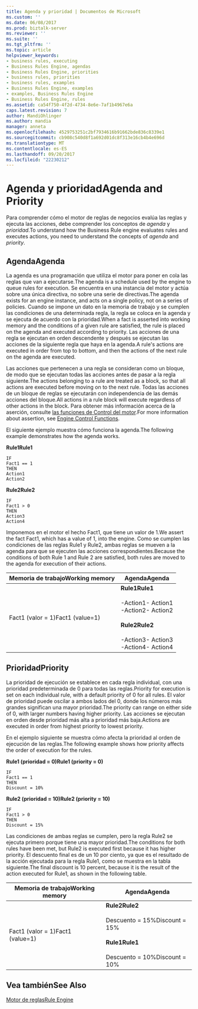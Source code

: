 ```yaml
---
title: Agenda y prioridad | Documentos de Microsoft
ms.custom: ''
ms.date: 06/08/2017
ms.prod: biztalk-server
ms.reviewer: ''
ms.suite: ''
ms.tgt_pltfrm: ''
ms.topic: article
helpviewer_keywords:
- business rules, executing
- Business Rules Engine, agendas
- Business Rules Engine, priorities
- business rules, priorities
- business rules, examples
- Business Rules Engine, examples
- examples, Business Rules Engine
- Business Rules Engine, rules
ms.assetid: ca54f750-4f2d-4734-8e6e-7af1b4967e6a
caps.latest.revision: 7
author: MandiOhlinger
ms.author: mandia
manager: anneta
ms.openlocfilehash: 4529753251c2bf7934616b91662bde836c8339e1
ms.sourcegitcommit: cb908c540d8f1a692d01dc8f313e16cb4b4e696d
ms.translationtype: MT
ms.contentlocale: es-ES
ms.lasthandoff: 09/20/2017
ms.locfileid: "22230212"
---
```

# <a name="agenda-and-priority"></a><span data-ttu-id="f30dd-102">Agenda y prioridad</span><span class="sxs-lookup"><span data-stu-id="f30dd-102">Agenda and Priority</span></span>
<span data-ttu-id="f30dd-103">Para comprender cómo el motor de reglas de negocios evalúa las reglas y ejecuta las acciones, debe comprender los conceptos de *agenda* y *prioridad*.</span><span class="sxs-lookup"><span data-stu-id="f30dd-103">To understand how the Business Rule engine evaluates rules and executes actions, you need to understand the concepts of *agenda* and *priority*.</span></span>  
  
## <a name="agenda"></a><span data-ttu-id="f30dd-104">Agenda</span><span class="sxs-lookup"><span data-stu-id="f30dd-104">Agenda</span></span>  
 <span data-ttu-id="f30dd-105">La agenda es una programación que utiliza el motor para poner en cola las reglas que van a ejecutarse.</span><span class="sxs-lookup"><span data-stu-id="f30dd-105">The agenda is a schedule used by the engine to queue rules for execution.</span></span> <span data-ttu-id="f30dd-106">Se encuentra en una instancia del motor y actúa sobre una única directiva, no sobre una serie de directivas.</span><span class="sxs-lookup"><span data-stu-id="f30dd-106">The agenda exists for an engine instance, and acts on a single policy, not on a series of policies.</span></span> <span data-ttu-id="f30dd-107">Cuando se impone un dato en la memoria de trabajo y se cumplen las condiciones de una determinada regla, la regla se coloca en la agenda y se ejecuta de acuerdo con la prioridad.</span><span class="sxs-lookup"><span data-stu-id="f30dd-107">When a fact is asserted into working memory and the conditions of a given rule are satisfied, the rule is placed on the agenda and executed according to priority.</span></span> <span data-ttu-id="f30dd-108">Las acciones de una regla se ejecutan en orden descendente y después se ejecutan las acciones de la siguiente regla que haya en la agenda.</span><span class="sxs-lookup"><span data-stu-id="f30dd-108">A rule's actions are executed in order from top to bottom, and then the actions of the next rule on the agenda are executed.</span></span>  
  
 <span data-ttu-id="f30dd-109">Las acciones que pertenecen a una regla se consideran como un bloque, de modo que se ejecutan todas las acciones antes de pasar a la regla siguiente.</span><span class="sxs-lookup"><span data-stu-id="f30dd-109">The actions belonging to a rule are treated as a block, so that all actions are executed before moving on to the next rule.</span></span> <span data-ttu-id="f30dd-110">Todas las acciones de un bloque de reglas se ejecutarán con independencia de las demás acciones del bloque.</span><span class="sxs-lookup"><span data-stu-id="f30dd-110">All actions in a rule block will execute regardless of other actions in the block.</span></span> <span data-ttu-id="f30dd-111">Para obtener más información acerca de la aserción, consulte [las funciones de Control del motor](../core/engine-control-functions.md).</span><span class="sxs-lookup"><span data-stu-id="f30dd-111">For more information about assertion, see [Engine Control Functions](../core/engine-control-functions.md).</span></span>  
  
 <span data-ttu-id="f30dd-112">El siguiente ejemplo muestra cómo funciona la agenda.</span><span class="sxs-lookup"><span data-stu-id="f30dd-112">The following example demonstrates how the agenda works.</span></span>  
  
 <span data-ttu-id="f30dd-113">**Rule1**</span><span class="sxs-lookup"><span data-stu-id="f30dd-113">**Rule1**</span></span>  
  
```  
IF  
Fact1 == 1  
THEN  
Action1  
Action2  
```  
  
 <span data-ttu-id="f30dd-114">**Rule2**</span><span class="sxs-lookup"><span data-stu-id="f30dd-114">**Rule2**</span></span>  
  
```  
IF  
Fact1 > 0  
THEN  
Action3  
Action4  
```  
  
 <span data-ttu-id="f30dd-115">Imponemos en el motor el hecho Fact1, que tiene un valor de 1.</span><span class="sxs-lookup"><span data-stu-id="f30dd-115">We assert the fact Fact1, which has a value of 1, into the engine.</span></span> <span data-ttu-id="f30dd-116">Como se cumplen las condiciones de las reglas Rule1 y Rule2, ambas reglas se mueven a la agenda para que se ejecuten las acciones correspondientes.</span><span class="sxs-lookup"><span data-stu-id="f30dd-116">Because the conditions of both Rule 1 and Rule 2 are satisfied, both rules are moved to the agenda for execution of their actions.</span></span>  
  
|<span data-ttu-id="f30dd-117">Memoria de trabajo</span><span class="sxs-lookup"><span data-stu-id="f30dd-117">Working memory</span></span>|<span data-ttu-id="f30dd-118">Agenda</span><span class="sxs-lookup"><span data-stu-id="f30dd-118">Agenda</span></span>|  
|--------------------|------------|  
|<span data-ttu-id="f30dd-119">Fact1 (valor = 1)</span><span class="sxs-lookup"><span data-stu-id="f30dd-119">Fact1 (value=1)</span></span>|<span data-ttu-id="f30dd-120">**Rule1**</span><span class="sxs-lookup"><span data-stu-id="f30dd-120">**Rule1**</span></span><br /><br /> <span data-ttu-id="f30dd-121">-Action1</span><span class="sxs-lookup"><span data-stu-id="f30dd-121">-   Action1</span></span><br /><span data-ttu-id="f30dd-122">-Action2</span><span class="sxs-lookup"><span data-stu-id="f30dd-122">-   Action2</span></span><br /><br /> <span data-ttu-id="f30dd-123">**Rule2**</span><span class="sxs-lookup"><span data-stu-id="f30dd-123">**Rule2**</span></span><br /><br /> <span data-ttu-id="f30dd-124">-Action3</span><span class="sxs-lookup"><span data-stu-id="f30dd-124">-   Action3</span></span><br /><span data-ttu-id="f30dd-125">-Action4</span><span class="sxs-lookup"><span data-stu-id="f30dd-125">-   Action4</span></span>|  
  
## <a name="priority"></a><span data-ttu-id="f30dd-126">Prioridad</span><span class="sxs-lookup"><span data-stu-id="f30dd-126">Priority</span></span>  
 <span data-ttu-id="f30dd-127">La prioridad de ejecución se establece en cada regla individual, con una prioridad predeterminada de 0 para todas las reglas.</span><span class="sxs-lookup"><span data-stu-id="f30dd-127">Priority for execution is set on each individual rule, with a default priority of 0 for all rules.</span></span> <span data-ttu-id="f30dd-128">El valor de prioridad puede oscilar a ambos lados del 0, donde los números más grandes significan una mayor prioridad.</span><span class="sxs-lookup"><span data-stu-id="f30dd-128">The priority can range on either side of 0, with larger numbers having higher priority.</span></span> <span data-ttu-id="f30dd-129">Las acciones se ejecutan en orden desde prioridad más alta a prioridad más baja.</span><span class="sxs-lookup"><span data-stu-id="f30dd-129">Actions are executed in order from highest priority to lowest priority.</span></span>  
  
 <span data-ttu-id="f30dd-130">En el ejemplo siguiente se muestra cómo afecta la prioridad al orden de ejecución de las reglas.</span><span class="sxs-lookup"><span data-stu-id="f30dd-130">The following example shows how priority affects the order of execution for the rules.</span></span>  
  
 <span data-ttu-id="f30dd-131">**Rule1 (prioridad = 0)**</span><span class="sxs-lookup"><span data-stu-id="f30dd-131">**Rule1 (priority = 0)**</span></span>  
  
```  
IF  
Fact1 == 1  
THEN  
Discount = 10%  
```  
  
 <span data-ttu-id="f30dd-132">**Rule2 (prioridad = 10)**</span><span class="sxs-lookup"><span data-stu-id="f30dd-132">**Rule2 (priority = 10)**</span></span>  
  
```  
IF  
Fact1 > 0  
THEN  
Discount = 15%  
```  
  
 <span data-ttu-id="f30dd-133">Las condiciones de ambas reglas se cumplen, pero la regla Rule2 se ejecuta primero porque tiene una mayor prioridad.</span><span class="sxs-lookup"><span data-stu-id="f30dd-133">The conditions for both rules have been met, but Rule2 is executed first because it has higher priority.</span></span> <span data-ttu-id="f30dd-134">El descuento final es de un 10 por ciento, ya que es el resultado de la acción ejecutada para la regla Rule1, como se muestra en la tabla siguiente.</span><span class="sxs-lookup"><span data-stu-id="f30dd-134">The final discount is 10 percent, because it is the result of the action executed for Rule1, as shown in the following table.</span></span>  
  
|<span data-ttu-id="f30dd-135">Memoria de trabajo</span><span class="sxs-lookup"><span data-stu-id="f30dd-135">Working memory</span></span>|<span data-ttu-id="f30dd-136">Agenda</span><span class="sxs-lookup"><span data-stu-id="f30dd-136">Agenda</span></span>|  
|--------------------|------------|  
|<span data-ttu-id="f30dd-137">Fact1 (valor = 1)</span><span class="sxs-lookup"><span data-stu-id="f30dd-137">Fact1 (value=1)</span></span>|<span data-ttu-id="f30dd-138">**Rule2**</span><span class="sxs-lookup"><span data-stu-id="f30dd-138">**Rule2**</span></span><br /><br /> <span data-ttu-id="f30dd-139">Descuento = 15%</span><span class="sxs-lookup"><span data-stu-id="f30dd-139">Discount = 15%</span></span><br /><br /> <span data-ttu-id="f30dd-140">**Rule1**</span><span class="sxs-lookup"><span data-stu-id="f30dd-140">**Rule1**</span></span><br /><br /> <span data-ttu-id="f30dd-141">Descuento = 10%</span><span class="sxs-lookup"><span data-stu-id="f30dd-141">Discount = 10%</span></span>|  
  
## <a name="see-also"></a><span data-ttu-id="f30dd-142">Vea también</span><span class="sxs-lookup"><span data-stu-id="f30dd-142">See Also</span></span>  
 [<span data-ttu-id="f30dd-143">Motor de reglas</span><span class="sxs-lookup"><span data-stu-id="f30dd-143">Rule Engine</span></span>](../core/rule-engine.md)
